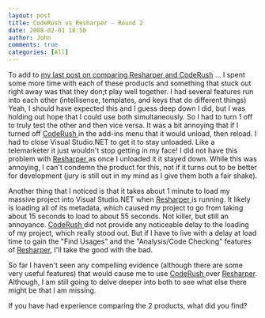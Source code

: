 ```yaml
---
layout: post
title: CodeRush vs Resharper - Round 2
date: 2008-02-01 18:50
author: John
comments: true
categories: [All]
---
```

<P>To add to <A HREF="/blogs/john.papa/archive/2005/10/23/133590.aspx">my last post on comparing Resharper and CodeRush</A>&nbsp;... I spent some more time with each of these products and something that stuck out right away was that they don;t play well together. I had several features run into each other (intellisense, templates, and keys that do different things) Yeah, I should have expected this and I guess deep down I did, but I was holding out hope that I could use both simultaneously. So I had to turn 1 off to truly test the other and then vice versa. It was a bit annoying that if I turned off <A href="http://www.devexpress.com/Products/NET/CodeRush/">CodeRush </A>in the add-ins menu that it would unload, then reload. I had to close Visual Studio.NET to get it to stay unloaded. Like a telemarketer it just wouldn't stop getting in my face! I did not have this problem with <A href="http://www.jetbrains.com/resharper/">Resharper </A>as once I unloaded it it stayed down. While this was annoying, I can't condemn the product for this, not if it turns out to be better for development (jury is still out in my mind as I give them both a fair shake).</P> <P>Another thing that I noticed is that it takes about 1 minute to load my massive project into Visual Studio.NET&nbsp;when <A href="http://www.jetbrains.com/resharper/">Resharper&nbsp;</A>is running. It likely is loading&nbsp;all of its metadata,&nbsp;which&nbsp;caused&nbsp;my project to go from taking about 15 seconds to load to about 55 seconds.&nbsp;Not killer, but still an annoyance. <A href="http://www.devexpress.com/Products/NET/CodeRush/">CodeRush </A>did not provide any noticeable delay to the loading of my project, which really stood out. But if I have to live with a delay at load time to gain the "Find Usages" and the "Analysis/Code Checking" features of <A href="http://www.jetbrains.com/resharper/">Resharper</A>, I'll take the good with the bad.</P> <P>So far I haven't seen any compelling evidence (although there are some very useful features) that would cause me to use <A href="http://www.devexpress.com/Products/NET/CodeRush/">CodeRush </A>over <A href="http://www.jetbrains.com/resharper/">Resharper</A>. Although, I am still going to delve deeper into both to see what else there might be that I am missing. </P> <P>If you have had experience comparing the 2 products, what did you find?</P>

